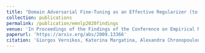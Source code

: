 ```yaml
---
title: "Domain Adversarial Fine-Tuning as an Effective Regularizer (to appear)"
collection: publications
permalink: /publication/emnlp2020findings
venue: 'In Proceedings of the Findings of the Conference on Empirical Methods in Natural Language Processing (Findings of EMNLP 2020)'
paperurl: 'https://arxiv.org/abs/2009.13366'
citation: 'Giorgos Vernikos, Katerina Margatina, Alexandra Chronopoulou, Ion Androutsopoulos (2020). 4(5).'
---
```


